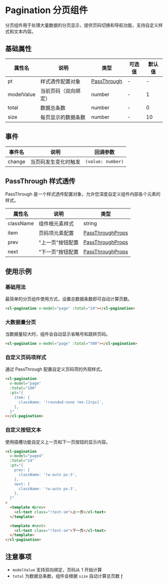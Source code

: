# Pagination 分页组件

分页组件用于处理大量数据的分页显示，提供页码切换和导航功能，支持自定义样式和文本内容。

## 基础属性

| 属性名     | 说明                 | 类型                        | 可选值 | 默认值 |
| ---------- | -------------------- | --------------------------- | ------ | ------ |
| pt         | 样式透传配置对象     | [PassThrough](#passthrough) | -      | -      |
| modelValue | 当前页码（双向绑定） | number                      | -      | 1      |
| total      | 数据总条数           | number                      | -      | 0      |
| size       | 每页显示的数据条数   | number                      | -      | 10     |

## 事件

| 事件名 | 说明                 | 回调参数          |
| ------ | -------------------- | ----------------- |
| change | 当页码发生变化时触发 | `(value: number)` |

## PassThrough 样式透传

PassThrough 是一个样式透传配置对象，允许您深度自定义组件内部各个元素的样式。

| 属性名    | 说明             | 类型                                                        |
| --------- | ---------------- | ----------------------------------------------------------- |
| className | 组件根元素样式   | string                                                      |
| item      | 页码项元素配置   | [PassThroughProps](/src/components/doc.md#passthroughprops) |
| prev      | "上一页"按钮配置 | [PassThroughProps](/src/components/doc.md#passthroughprops) |
| next      | "下一页"按钮配置 | [PassThroughProps](/src/components/doc.md#passthroughprops) |

## 使用示例

### 基础用法

最简单的分页组件使用方式，设置总数据条数即可自动计算页数。

```html
<cl-pagination v-model="page" :total="24"></cl-pagination>
```

### 大数据量分页

当数据量较大时，组件会自动显示省略号和跳转页码。

```html
<cl-pagination v-model="page" :total="500"></cl-pagination>
```

### 自定义页码项样式

通过 PassThrough 配置自定义页码项的外观样式。

```html
<cl-pagination
  v-model="page"
  :total="100"
  :pt="{
    item: {
      className: '!rounded-none !mx-[2rpx]',
    },
  }"
></cl-pagination>
```

### 自定义按钮文本

使用插槽功能自定义上一页和下一页按钮的显示内容。

```html
<cl-pagination
  v-model="page4"
  :total="24"
  :pt="{
    prev: {
      className: '!w-auto px-3',
    },
    next: {
      className: '!w-auto px-3',
    },
  }"
>
  <template #prev>
    <cl-text class="!text-sm">上一页</cl-text>
  </template>

  <template #next>
    <cl-text class="!text-sm">下一页</cl-text>
  </template>
</cl-pagination>
```

## 注意事项

- `modelValue` 支持双向绑定，页码从 1 开始计算
- `total` 为数据总条数，组件会根据 `size` 自动计算总页数 ƒ
